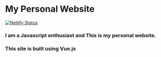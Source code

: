 # My Personal Website

[![Netlify Status](https://api.netlify.com/api/v1/badges/a7041a0a-86a7-4ac7-aded-687e24cac254/deploy-status)](https://app.netlify.com/sites/pranomvignesh/deploys)

### I am a Javascript enthusiast and This is my personal website.

### This site is built using Vue.js

